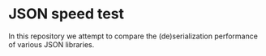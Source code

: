 # JSON speed test

In this repository we attempt to compare the (de)serialization performance of
various JSON libraries. 
